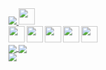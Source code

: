 <div>
  <a href="https://www.linkedin.com/in/rafaelpapastamatiou" target="_blank">
    <img
      src="https://img.shields.io/badge/LinkedIn-0077B5?style=for-the-badge&logo=linkedin&logoColor=white"
    />
  </a>
  <a href="mailto:rafael@papastamatiou.com">
    <img
      src="https://img.shields.io/badge/Gmail-D14836?style=for-the-badge&logo=gmail&logoColor=white"
      height="32"
      width="32"
    />
  </a>
</div>
<div>
  <img
    src="https://cdn.jsdelivr.net/gh/devicons/devicon/icons/typescript/typescript-original.svg"
       height="32"
      width="32"
  />
  <img
    src="https://cdn.jsdelivr.net/gh/devicons/devicon/icons/nodejs/nodejs-original.svg"
       height="32"
      width="32"
  />
  <img
    src="https://cdn.jsdelivr.net/gh/devicons/devicon/icons/react/react-original.svg"
       height="32"
      width="32"
  />
  <img
    src="https://cdn.jsdelivr.net/gh/devicons/devicon/icons/nextjs/nextjs-original.svg"
       height="32"
      width="32"
  />
  <img
    src="https://cdn.jsdelivr.net/gh/devicons/devicon/icons/nestjs/nestjs-plain.svg"
       height="32"
      width="32"
  />
</div>
<div>
  <a href="https://github.com/anuraghazra/github-readme-stats">
    <img
      align="center"
      src="https://github-readme-stats-ochre-seven.vercel.app/api?username=rafaelpapastamatiou&count_private=true&show_icons=true&theme=radical"
    />
  </a>
  <a href="https://github.com/anuraghazra/github-readme-stats">
    <img
      align="center"
      src="https://github-readme-stats-ochre-seven.vercel.app/api/top-langs/?username=rafaelpapastamatiou&layout=compact&theme=radical&langs_count=10"
    />
  </a>
</div>
<a href="https://github.com/anuraghazra/github-readme-stats">
  <img
    align="center"
    src="https://github-readme-stats-ochre-seven.vercel.app/api/wakatime?username=rafaelpapastamatiou&layout=compact&theme=radical"
  />
</a>
